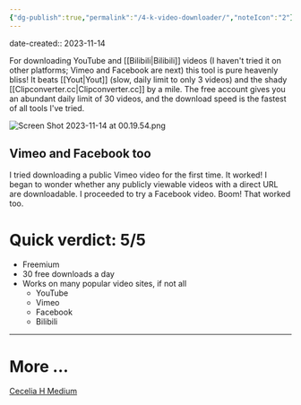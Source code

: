 ```yaml
---
{"dg-publish":true,"permalink":"/4-k-video-downloader/","noteIcon":"2"}
---
```


date-created:: 2023-11-14

For downloading YouTube and [[Bilibili\|Bilibili]] videos (I haven't tried it on other platforms; Vimeo and Facebook are next) this tool is pure heavenly bliss! It beats [[Yout\|Yout]] (slow, daily limit to only 3 videos) and the shady [[Clipconverter.cc\|Clipconverter.cc]] by a mile. The free account gives you an abundant daily limit of 30 videos, and the download speed is the fastest of all tools I've tried.

![Screen Shot 2023-11-14 at 00.19.54.png](/img/user/_attachments/Screen%20Shot%202023-11-14%20at%2000.19.54.png)

## Vimeo and Facebook too

I tried downloading a public Vimeo video for the first time. It worked! I began to wonder whether any publicly viewable videos with a direct URL are downloadable. I proceeded to try a Facebook video. Boom! That worked too. 
# Quick verdict: 5/5

- Freemium
- 30 free downloads a day
- Works on many popular video sites, if not all
	- YouTube
	- Vimeo
	- Facebook
	- Bilibili

---
# More ...

[Cecelia H Medium](https://ceciliadigiarty.medium.com/4k-video-downloader-review-is-it-the-best-video-downloader-978c09586aa5#:~:text=In%20a%20nutshell%2C%204K%20Video,company%20based%20in%20Nicosia%2C%20Cyprus.)